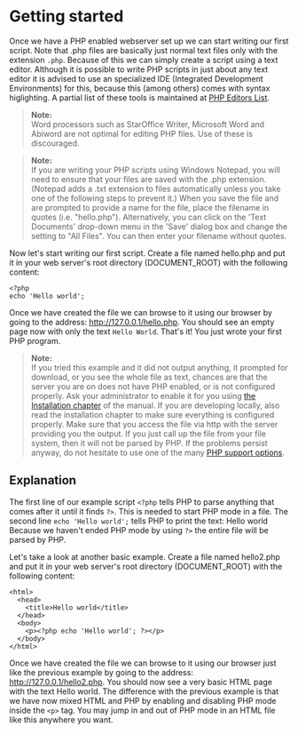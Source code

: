 Getting started
===============

Once we have a PHP enabled webserver set up we can start writing our first script. Note that .php files are basically just normal text files only with the extension `.php`. Because of this we can simply create a script using a text editor. Although it is possible to write PHP scripts in just about any text editor it is advised to use an specialized IDE (Integrated Development Environments) for this, because this (among others) comes with syntax higlighting. A partial list of these tools is maintained at [PHP Editors List][ide-list].

> **Note:**  
> Word processors such as StarOffice Writer, Microsoft Word and Abiword are not optimal for editing PHP files. Use of these is discouraged.

> **Note:**  
> If you are writing your PHP scripts using Windows Notepad, you will need to ensure that your files are saved with the .php extension. (Notepad adds a .txt extension to files automatically unless you take one of the following steps to prevent it.) When you save the file and are prompted to provide a name for the file, place the filename in quotes (i.e. "hello.php"). Alternatively, you can click on the 'Text Documents' drop-down menu in the 'Save' dialog box and change the setting to "All Files". You can then enter your filename without quotes.

Now let's start writing our first script. Create a file named hello.php and put it in your web server's root directory (DOCUMENT_ROOT) with the following content:

    <?php
    echo 'Hello world';

Once we have created the file we can browse to it using our browser by going to the address: http://127.0.0.1/hello.php. You should see an empty page now with only the text `Hello World`. That's it! You just wrote your first PHP program.

> **Note:**  
> If you tried this example and it did not output anything, it prompted for download, or you see the whole file as text, chances are that the server you are on does not have PHP enabled, or is not configured properly. Ask your administrator to enable it for you using [the Installation chapter][installation] of the manual. If you are developing locally, also read the installation chapter to make sure everything is configured properly. Make sure that you access the file via http with the server providing you the output. If you just call up the file from your file system, then it will not be parsed by PHP. If the problems persist anyway, do not hesitate to use one of the many [PHP support options][support].

Explanation
-----------

The first line of our example script `<?php` tells PHP to parse anything that comes after it until it finds `?>`. This is needed to start PHP mode in a file. The second line `echo 'Hello world';` tells PHP to print the text: Hello world Because we haven't ended PHP mode by using `?>` the entire file will be parsed by PHP.

Let's take a look at another basic example. Create a file named hello2.php and put it in your web server's root directory (DOCUMENT_ROOT) with the following content:

    <html>
      <head>
        <title>Hello world</title>
      </head>
      <body>
        <p><?php echo 'Hello world'; ?></p>
      </body>
    </html>

Once we have created the file we can browse to it using our browser just like the previous example by going to the address: http://127.0.0.1/hello2.php. You should now see a very basic HTML page with the text Hello world. The difference with the previous example is that we have now mixed HTML and PHP by enabling and disabling PHP mode inside the `<p>` tag. You may jump in and out of PHP mode in an HTML file like this anywhere you want.

[ide-list]:http://en.wikipedia.org/wiki/List_of_PHP_editors
[installation]:http://php.net/manual/en/install.php
[support]:http://php.net/support.php